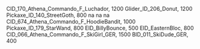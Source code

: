 CID_170_Athena_Commando_F_Luchador, 1200
Glider_ID_206_Donut, 1200
Pickaxe_ID_140_StreetGoth, 800
na
na
na
CID_674_Athena_Commando_F_HoodieBandit, 1000
Pickaxe_ID_179_StarWand, 800
EID_BillyBounce, 500
EID_EasternBloc, 800
CID_066_Athena_Commando_F_SkiGirl_GER, 1500
BID_011_SkiDude_GER, 400
